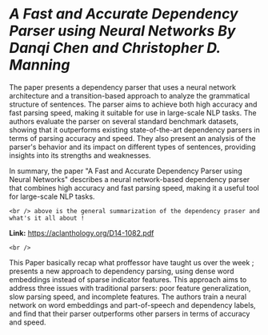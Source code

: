 # ***A Fast and Accurate Dependency Parser using Neural Networks By Danqi Chen and Christopher D. Manning***

The paper presents a dependency parser that uses a neural network architecture and a transition-based approach to analyze the grammatical structure of sentences. The parser aims to achieve both high accuracy and fast parsing speed, making it suitable for use in large-scale NLP tasks. The authors evaluate the parser on several standard benchmark datasets, showing that it outperforms existing state-of-the-art dependency parsers in terms of parsing accuracy and speed. They also present an analysis of the parser's behavior and its impact on different types of sentences, providing insights into its strengths and weaknesses.

In summary, the paper "A Fast and Accurate Dependency Parser using Neural Networks" describes a neural network-based dependency parser that combines high accuracy and fast parsing speed, making it a useful tool for large-scale NLP tasks.

`<br /> above is the general summarization of the dependency praser and what's it all about !`

**Link:** https://aclanthology.org/D14-1082.pdf

`<br /> `

This Paper basically recap what proffessor have taught us over the week ; presents a new approach to dependency parsing, using dense word embeddings instead of sparse indicator features. This approach aims to address three issues with traditional parsers: poor feature generalization, slow parsing speed, and incomplete features. The authors train a neural network on word embeddings and part-of-speech and dependency labels, and find that their parser outperforms other parsers in terms of accuracy and speed.
